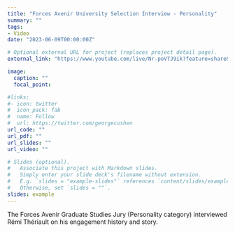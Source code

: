 ```yaml
---
title: "Forces Avenir University Selection Interview - Personality"
summary: ""
tags:
- Video
date: "2023-06-09T00:00:00Z"

# Optional external URL for project (replaces project detail page).
external_link: "https://www.youtube.com/live/Nr-poVTJ9ik?feature=share&t=11999"

image:
  caption: ""
  focal_point:

#links:
#- icon: twitter
#  icon_pack: fab
#  name: Follow
#  url: https://twitter.com/georgecushen
url_code: ""
url_pdf: ""
url_slides: ""
url_video: ""

# Slides (optional).
#   Associate this project with Markdown slides.
#   Simply enter your slide deck's filename without extension.
#   E.g. `slides = "example-slides"` references `content/slides/example-slides.md`.
#   Otherwise, set `slides = ""`.
slides: example
---
```


The Forces Avenir Graduate Studies Jury (Personality category) interviewed Rémi Thériault on his engagement history and story.
